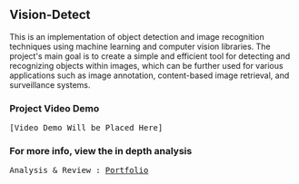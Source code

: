 ## Vision-Detect
This is an implementation of object detection and image recognition techniques using machine learning and computer vision libraries. The project's main goal is to create a simple and efficient tool for detecting and recognizing objects within images, which can be further used for various applications such as image annotation, content-based image retrieval, and surveillance systems.

### Project Video Demo
<pre>
[Video Demo Will be Placed Here]
</pre>

### For more info, view the in depth analysis
<pre>
Analysis & Review : <a href=https://amanibobo.vercel.app target="_blank">Portfolio</a>
</pre>
